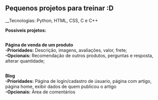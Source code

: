 ## Pequenos projetos para treinar :D
__Tecnologias: Python, HTML, CSS, C e C++

__Possiveis projetos:__
##

__Página de venda de um produto__ <br> 
__-Prioridades:__ Descrição, imagens, avaliações, valor, frete;<br>
__-Opcionais:__ Recomendação de outros produtos, perguntas e resposta, alterar quantidade;
<br>

##

__Blog__<br>
__-Prioridades:__ Página de login/cadastro de úsuario, página com artigo, página home, exibir dados de quem publicou o artigo<br>
__-Opcionais:__ Área de comentários <br><br>
##
